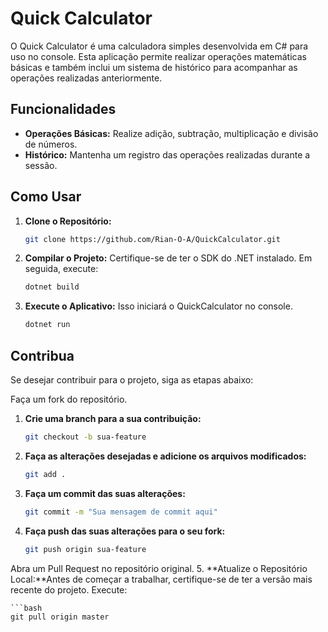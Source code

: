 # Quick Calculator

O Quick Calculator é uma calculadora simples desenvolvida em C# para uso no console. Esta aplicação permite realizar operações matemáticas básicas e também inclui um sistema de histórico para acompanhar as operações realizadas anteriormente.

## Funcionalidades

- **Operações Básicas:** Realize adição, subtração, multiplicação e divisão de números.
- **Histórico:** Mantenha um registro das operações realizadas durante a sessão.

## Como Usar

1. **Clone o Repositório:**
   ```bash
   git clone https://github.com/Rian-O-A/QuickCalculator.git


2. **Compilar o Projeto:** Certifique-se de ter o SDK do .NET instalado. Em seguida, execute:

    ```bash
    dotnet build

3. **Execute o Aplicativo:** Isso iniciará o QuickCalculator no console.

    ```bash
    dotnet run


## Contribua
Se desejar contribuir para o projeto, siga as etapas abaixo:

Faça um fork do repositório.
1. **Crie uma branch para a sua contribuição:**
    ```bash
    git checkout -b sua-feature

2. **Faça as alterações desejadas e adicione os arquivos modificados:**
    ```bash
    git add .

3. **Faça um commit das suas alterações:**
    ```bash
    git commit -m "Sua mensagem de commit aqui"

4. **Faça push das suas alterações para o seu fork:**
    ```bash
    git push origin sua-feature

Abra um Pull Request no repositório original.
5. **Atualize o Repositório Local:**Antes de começar a trabalhar, certifique-se de ter a versão mais recente do projeto. Execute:

    ```bash
    git pull origin master